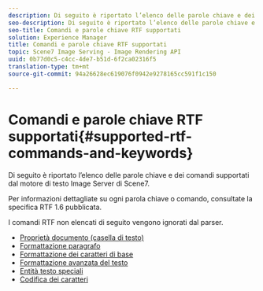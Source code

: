 ```yaml
---
description: Di seguito è riportato l’elenco delle parole chiave e dei comandi supportati dal motore di testo Image Server di Scene7.
seo-description: Di seguito è riportato l’elenco delle parole chiave e dei comandi supportati dal motore di testo Image Server di Scene7.
seo-title: Comandi e parole chiave RTF supportati
solution: Experience Manager
title: Comandi e parole chiave RTF supportati
topic: Scene7 Image Serving - Image Rendering API
uuid: 0b77d0c5-c4cc-4de7-b51d-6f2ca02316f5
translation-type: tm+mt
source-git-commit: 94a26628ec619076f0942e9278165cc591f1c150

---
```



# Comandi e parole chiave RTF supportati{#supported-rtf-commands-and-keywords}

Di seguito è riportato l’elenco delle parole chiave e dei comandi supportati dal motore di testo Image Server di Scene7.

Per informazioni dettagliate su ogni parola chiave o comando, consultate la specifica [](http://msdn.microsoft.com/en-us/library/aa140277%28v=office.10%29.aspx) RTF 1.6 pubblicata.

I comandi RTF non elencati di seguito vengono ignorati dal parser.

* [Proprietà documento (casella di testo)](r-document-text-box-properties.md)
* [Formattazione paragrafo](r-paragraph-formatting.md)
* [Formattazione dei caratteri di base](r-basic-character-formatting.md)
* [Formattazione avanzata del testo](r-advanced-text-formatting.md)
* [Entità testo speciali](r-special-text-entities.md)
* [Codifica dei caratteri](r-is-http-character-encoding.md)
